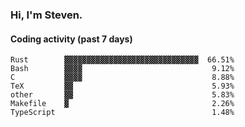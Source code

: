 ### Hi, I'm Steven.

#### Coding activity (past 7 days)
```
Rust        ▓▓▓▓▓▓▓▓▓▓▓▓▓▓▓▓▓▓▓▓▓▓▓▓▓▓▓▓▓▓  66.51%
Bash        ▓▓▓▓                             9.12%
C           ▓▓▓▓                             8.88%
TeX         ▓▓                               5.93%
other       ▓▓                               5.83%
Makefile    ▓                                2.26%
TypeScript                                   1.48%
```
